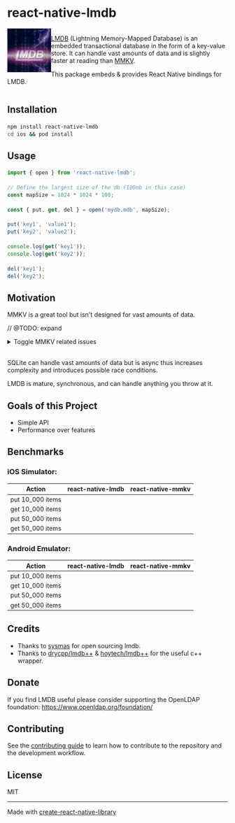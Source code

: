 # react-native-lmdb

<div style="overflow:hidden">
<a href="https://www.symas.com/lmdb"><img alt="LMDB" src="./img/lmdb-logo.png" width="100" align="left" /></a>

<div>

[LMDB](https://www.symas.com/lmdb) (Lightning Memory-Mapped Database) is an embedded transactional database in the form of a key-value store. It can handle vast amounts of data and is slightly faster at reading than [MMKV](https://github.com/Tencent/MMKV).

This package embeds & provides React Native bindings for LMDB.

</div>
</div>

## Installation

```sh
npm install react-native-lmdb
cd ios && pod install
```

## Usage

```js
import { open } from 'react-native-lmdb';

// Define the largest size of the db (100mb in this case)
const mapSize = 1024 * 1024 * 100;

const { put, get, del } = open('mydb.mdb', mapSize);

put('key1', 'value1');
put('key2', 'value2');

console.log(get('key1'));
console.log(get('key2'));

del('key1');
del('key2');
```

## Motivation

MMKV is a great tool but isn't designed for vast amounts of data.

// @TODO: expand

<details>
<summary>Toggle MMKV related issues</summary>

- https://github.com/Tencent/MMKV/issues/610
- https://github.com/mrousavy/react-native-mmkv/issues/440
- https://github.com/mrousavy/react-native-mmkv/issues/397
- https://github.com/apollographql/apollo-cache-persist/issues/500
- https://github.com/ammarahm-ed/react-native-mmkv-storage/issues/286

</details>

<br/>

SQLite can handle vast amounts of data but is async thus increases complexity and introduces possible race conditions.

LMDB is mature, synchronous, and can handle anything you throw at it.

## Goals of this Project

- Simple API
- Performance over features

## Benchmarks

### iOS Simulator:

| Action           | react-native-lmdb | react-native-mmkv |
| ---------------- | ----------------- | ----------------- |
| put 10_000 items |                   |                   |
| get 10_000 items |                   |                   |
| put 50_000 items |                   |                   |
| get 50_000 items |                   |                   |

### Android Emulator:

| Action           | react-native-lmdb | react-native-mmkv |
| ---------------- | ----------------- | ----------------- |
| put 10_000 items |                   |                   |
| get 10_000 items |                   |                   |
| put 50_000 items |                   |                   |
| get 50_000 items |                   |                   |

## Credits

- Thanks to [sysmas](https://www.symas.com/) for open sourcing lmdb.
- Thanks to [drycpp/lmdb++](https://github.com/drycpp/lmdbxx) & [hoytech/lmdb++](https://github.com/hoytech/lmdbxx) for the useful c++ wrapper.

## Donate

If you find LMDB useful please consider supporting the OpenLDAP foundation: https://www.openldap.org/foundation/

## Contributing

See the [contributing guide](CONTRIBUTING.md) to learn how to contribute to the repository and the development workflow.

## License

MIT

---

Made with [create-react-native-library](https://github.com/callstack/react-native-builder-bob)
